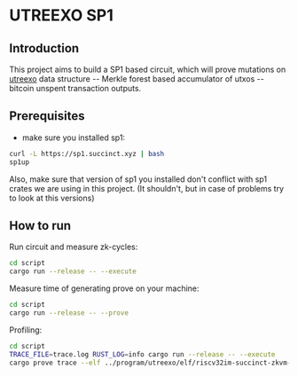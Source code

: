 # UTREEXO SP1

## Introduction
This project aims to build a SP1 based circuit, which will prove mutations on [utreexo](https://bitcoinops.org/en/topics/utreexo/) 
data structure -- Merkle forest based accumulator of utxos -- bitcoin unspent transaction outputs.

## Prerequisites
- make sure you installed sp1:
```bash
curl -L https://sp1.succinct.xyz | bash
sp1up
```

Also, make sure that version of sp1 you installed don't conflict with sp1 crates we are using in this project. (It shouldn't, but in case of problems try to look at this versions)

## How to run

Run circuit and measure zk-cycles:
```bash
cd script
cargo run --release -- --execute
```

Measure time of generating prove on your machine:
```bash
cd script
cargo run --release -- --prove
```

Profiling:
```bash
cd script
TRACE_FILE=trace.log RUST_LOG=info cargo run --release -- --execute
cargo prove trace --elf ../program/utreexo/elf/riscv32im-succinct-zkvm-elf --trace trace.log
```
